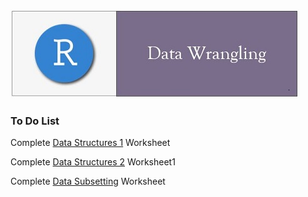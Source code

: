 ![](../fig/module_2_header.jpg)

### To Do List
Complete [Data Structures 1](https://rawcdn.githack.com/mydatastory/r_intro_class/1b947c8cbee7b2a6e33ac64e3d8e6fefcfb17497/_episodes_html/data_structures_part1.html) Worksheet

Complete [Data Structures 2](https://rawcdn.githack.com/mydatastory/r_intro_class/1b947c8cbee7b2a6e33ac64e3d8e6fefcfb17497/_episodes_html/data_structures_part2.html) Worksheet1

Complete [Data Subsetting](https://rawcdn.githack.com/mydatastory/r_intro_class/b572673065e374f9e37a1733286ef4f29655dd40/_episodes_html/data_subsetting.html) Worksheet
